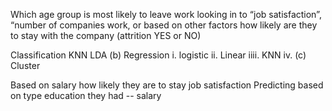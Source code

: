 Which age group is most likely to leave work looking in to “job satisfaction”, “number of companies work, or based on other factors how likely are they to stay with the company (attrition YES or NO)


Classification 
KNN
LDA
(b) Regression
	i. logistic
	ii. Linear
	iiii. KNN
	iv. 
      (c) Cluster

Based on salary how likely they are to stay job satisfaction
Predicting based on type education they had -- salary



